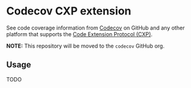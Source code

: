# Codecov CXP extension

See code coverage information from [Codecov](https://codecov.io) on GitHub and any other platform that supports the [Code Extension Protocol (CXP)](https://github.com/sourcegraph/cxp-js).

**NOTE:** This repository will be moved to the `codecov` GitHub org.

## Usage

TODO

